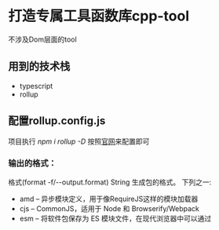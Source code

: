 <!--
 * @Author: Chendapeng
 * @Date: 2022-04-10 22:03:28
 * @LastEditors: Chendapeng
 * @LastEditTime: 2022-04-12 18:58:43
 * @Description: 
-->

# 打造专属工具函数库cpp-tool

不涉及Dom层面的tool
## 用到的技术栈
- typescript
- rollup

## 配置rollup.config.js
项目执行
*npm i rollup -D*
按照[官网](https://www.rollupjs.com/guide/tutorial)来配置即可

### 输出的格式：
格式(format -f/--output.format)
String 生成包的格式。 下列之一:

- amd – 异步模块定义，用于像RequireJS这样的模块加载器
- cjs – CommonJS，适用于 Node 和 Browserify/Webpack
- esm – 将软件包保存为 ES 模块文件，在现代浏览器中可以通过 <script type=module> 标签引入
- iife – 一个自动执行的功能，适合作为<script>标签。（如果要为应用程序创建一个捆绑包，您可能想要使用它，因为它会使文件大小变小。）
- umd – 通用模块定义，以amd，cjs 和 iife 为一体
- system - SystemJS 加载器格式

## 配置external
无需一起打包的第三方库放到该配置里

## 配置typescript
*npm i @rollup/plugin-typescript -D*
> https://www.npmjs.com/package/@rollup/plugin-typescript
网上各种文章对于安卓rollup插件ts说法不一，主要还是因为当前的库，看的文章也许是两年前的，所以两年前的ts插件跟现在肯定是有区别的，最好的办法就是 [npm官网](https://www.npmjs.com/)上检索相关插件

```js
import typescript from '@rollup/plugin-typescript'

export default {
  ...
  plugins: [
    typescript(),
  ]
}
```


## 参考文件
- [一文带你快速上手Rollup](https://juejin.cn/post/6869551115420041229)
